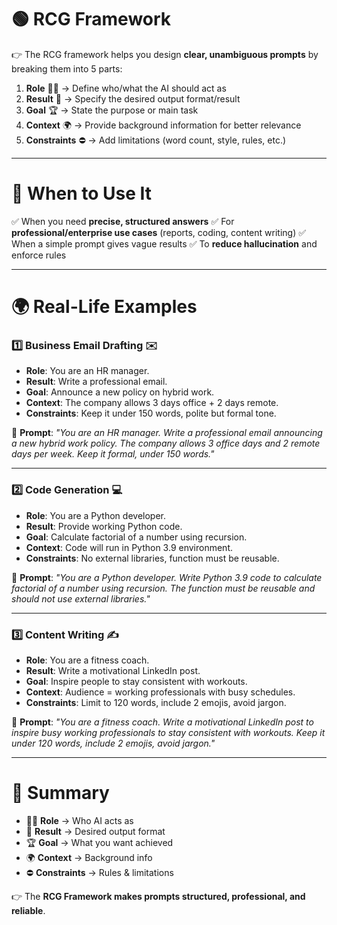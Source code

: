# 🟢 **RCG Framework**

👉 The RCG framework helps you design **clear, unambiguous prompts** by breaking them into 5 parts:

1. **Role** 🧑‍💼 → Define who/what the AI should act as
2. **Result** 🎯 → Specify the desired output format/result
3. **Goal** 🏆 → State the purpose or main task
4. **Context** 🌍 → Provide background information for better relevance
5. **Constraints** ⛔ → Add limitations (word count, style, rules, etc.)

---

# 📍 **When to Use It**

✅ When you need **precise, structured answers**
✅ For **professional/enterprise use cases** (reports, coding, content writing)
✅ When a simple prompt gives vague results
✅ To **reduce hallucination** and enforce rules

---

# 🌍 **Real-Life Examples**

### 1️⃣ **Business Email Drafting** ✉️

* **Role**: You are an HR manager.
* **Result**: Write a professional email.
* **Goal**: Announce a new policy on hybrid work.
* **Context**: The company allows 3 days office + 2 days remote.
* **Constraints**: Keep it under 150 words, polite but formal tone.

📌 **Prompt**:
*"You are an HR manager. Write a professional email announcing a new hybrid work policy. The company allows 3 office days and 2 remote days per week. Keep it formal, under 150 words."*

---

### 2️⃣ **Code Generation** 💻

* **Role**: You are a Python developer.
* **Result**: Provide working Python code.
* **Goal**: Calculate factorial of a number using recursion.
* **Context**: Code will run in Python 3.9 environment.
* **Constraints**: No external libraries, function must be reusable.

📌 **Prompt**:
*"You are a Python developer. Write Python 3.9 code to calculate factorial of a number using recursion. The function must be reusable and should not use external libraries."*

---

### 3️⃣ **Content Writing** ✍️

* **Role**: You are a fitness coach.
* **Result**: Write a motivational LinkedIn post.
* **Goal**: Inspire people to stay consistent with workouts.
* **Context**: Audience = working professionals with busy schedules.
* **Constraints**: Limit to 120 words, include 2 emojis, avoid jargon.

📌 **Prompt**:
*"You are a fitness coach. Write a motivational LinkedIn post to inspire busy working professionals to stay consistent with workouts. Keep it under 120 words, include 2 emojis, avoid jargon."*

---

# 🎯 **Summary**

* 🧑‍💼 **Role** → Who AI acts as
* 🎯 **Result** → Desired output format
* 🏆 **Goal** → What you want achieved
* 🌍 **Context** → Background info
* ⛔ **Constraints** → Rules & limitations

👉 The **RCG Framework makes prompts structured, professional, and reliable**.
